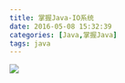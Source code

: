 ```yaml
---
title: 掌握Java-IO系统
date: 2016-05-08 15:32:39
categories: [Java,掌握Java]
tags: java
---
```


![](/img/java/io.png)